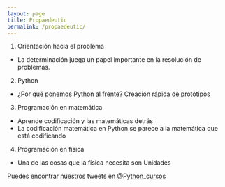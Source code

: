 ```yaml
---
layout: page
title: Propaedeutic
permalink: /propaedeutic/
---
```


1. Orientación hacia el problema
 - La determinación juega un papel importante en la resolución de problemas.
                                                                                    
2. Python
 - ¿Por qué ponemos Python al frente? Creación rápida de prototipos
                                                                                    
3. Programación en matemática
 - Aprende codificación y las matemáticas detrás
 - La codificación matemática en Python se parece a la matemática que está codificando
                                                                                    
4. Programación en física
 - Una de las cosas que la física necesita son Unidades


Puedes encontrar nuestros tweets en [@Python_cursos](https://twitter.com/Python_cursos)


<a href="{{site.baseurl}}/assets/pdfs/Curso propedeutico.pdf"
class="image fit"  type="application/pdf" >
<img src="{{site.baseurl}}/assets/img/bandera.png" alt=""></a>

